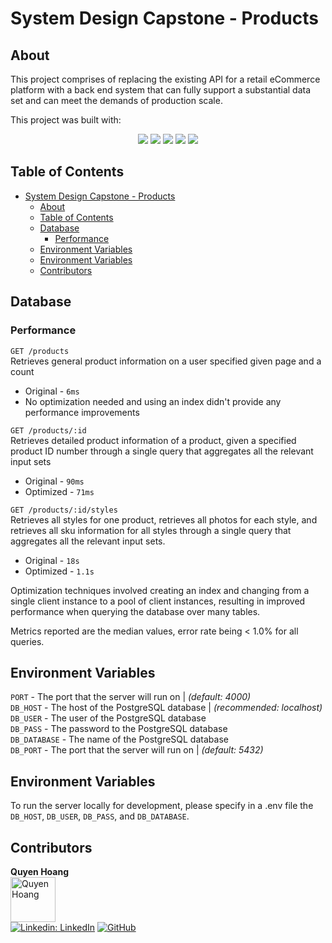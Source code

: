 # System Design Capstone - Products

## About

This project comprises of replacing the existing API for a retail eCommerce platform with a back end system that can fully support a substantial data set and can meet the demands of production scale.

This project was built with:

<div align="center" width="100%">
  <img src="https://img.shields.io/badge/postgresql-4169E1?style=for-the-badge&logo=postgresql&logoColor=white">
  <img src="https://img.shields.io/badge/k6-7D64FF?style=for-the-badge&logo=k6&logoColor=white">
  <img src="https://img.shields.io/badge/node.js-6DA55F?style=for-the-badge&logo=node.js&logoColor=white" />
  <img src="https://img.shields.io/badge/express.js-%23404d59.svg?style=for-the-badge&logo=express&logoColor=%2361DAFB" />
  <img src="https://img.shields.io/badge/AWS-%23FF9900.svg?style=for-the-badge&logo=amazon-aws&logoColor=white" />
</div>

## Table of Contents

- [System Design Capstone - Products](#system-design-capstone---products)
  - [About](#about)
  - [Table of Contents](#table-of-contents)
  - [Database](#database)
    - [Performance](#performance)
  - [Environment Variables](#environment-variables)
  - [Environment Variables](#environment-variables-1)
  - [Contributors](#contributors)

## Database

### Performance

`GET /products`\
Retrieves general product information on a user specified given page and a count

- Original - `6ms`
- No optimization needed and using an index didn't provide any performance improvements

`GET /products/:id`\
Retrieves detailed product information of a product, given a specified product ID number through a single query that aggregates all the relevant input sets

- Original - `90ms`
- Optimized - `71ms`

`GET /products/:id/styles`\
Retrieves all styles for one product, retrieves all photos for each style, and retrieves all sku information for all styles through a single query that aggregates all the relevant input sets.

- Original - `18s`
- Optimized - `1.1s`

Optimization techniques involved creating an index and changing from a single client instance to a pool of client instances, resulting in improved performance when querying the database over many tables.

Metrics reported are the median values, error rate being < 1.0% for all queries.

## Environment Variables

`PORT` - The port that the server will run on | <em>(default: 4000)</em>\
`DB_HOST` - The host of the PostgreSQL database | <em>(recommended: localhost)</em>\
`DB_USER` - The user of the PostgreSQL database\
`DB_PASS` - The password to the PostgreSQL database\
`DB_DATABASE` - The name of the PostgreSQL database\
`DB_PORT` - The port that the server will run on | <em>(default: 5432)</em>

## Environment Variables

To run the server locally for development, please specify in a .env file the `DB_HOST`, `DB_USER`, `DB_PASS`, and `DB_DATABASE`.

## Contributors

**Quyen Hoang**\
<img src="https://user-images.githubusercontent.com/104607182/198861294-a3c1a341-0f11-4cdd-bba1-c4a254c40fc6.png" alt="Quyen Hoang" width="72">\
[![Linkedin: LinkedIn](https://img.shields.io/badge/linkedin-%230077B5.svg?style=for-the-badge&logo=linkedin&logoColor=white)](https://www.linkedin.com/in/quyenduhoang/)
[![GitHub](https://img.shields.io/badge/github-%23121011.svg?style=for-the-badge&logo=github&logoColor=white)](https://github.com/quyencodes/)
